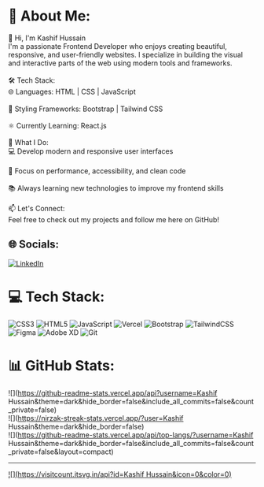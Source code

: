 # 💫 About Me:
👋 Hi, I'm Kashif Hussain<br>I'm a passionate Frontend Developer who enjoys creating beautiful, responsive, and user-friendly websites. I specialize in building the visual and interactive parts of the web using modern tools and frameworks.<br><br>🛠️ Tech Stack:<br>🌐 Languages: HTML | CSS | JavaScript<br><br>🎨 Styling Frameworks: Bootstrap | Tailwind CSS<br><br>⚛️ Currently Learning: React.js<br><br>🚀 What I Do:<br>💻 Develop modern and responsive user interfaces<br><br>🎯 Focus on performance, accessibility, and clean code<br><br>📚 Always learning new technologies to improve my frontend skills<br><br>📫 Let's Connect:<br>Feel free to check out my projects and follow me here on GitHub!


## 🌐 Socials:
[![LinkedIn](https://img.shields.io/badge/LinkedIn-%230077B5.svg?logo=linkedin&logoColor=white)](https://linkedin.com/in/https://www.linkedin.com/in/kashif-hussain-232a3a367/) 

# 💻 Tech Stack:
![CSS3](https://img.shields.io/badge/css3-%231572B6.svg?style=flat&logo=css3&logoColor=white) ![HTML5](https://img.shields.io/badge/html5-%23E34F26.svg?style=flat&logo=html5&logoColor=white) ![JavaScript](https://img.shields.io/badge/javascript-%23323330.svg?style=flat&logo=javascript&logoColor=%23F7DF1E) ![Vercel](https://img.shields.io/badge/vercel-%23000000.svg?style=flat&logo=vercel&logoColor=white) ![Bootstrap](https://img.shields.io/badge/bootstrap-%238511FA.svg?style=flat&logo=bootstrap&logoColor=white) ![TailwindCSS](https://img.shields.io/badge/tailwindcss-%2338B2AC.svg?style=flat&logo=tailwind-css&logoColor=white) ![Figma](https://img.shields.io/badge/figma-%23F24E1E.svg?style=flat&logo=figma&logoColor=white) ![Adobe XD](https://img.shields.io/badge/Adobe%20XD-470137?style=flat&logo=Adobe%20XD&logoColor=#FF61F6) ![Git](https://img.shields.io/badge/git-%23F05033.svg?style=flat&logo=git&logoColor=white)
# 📊 GitHub Stats:
![](https://github-readme-stats.vercel.app/api?username=Kashif Hussain&theme=dark&hide_border=false&include_all_commits=false&count_private=false)<br/>
![](https://nirzak-streak-stats.vercel.app/?user=Kashif Hussain&theme=dark&hide_border=false)<br/>
![](https://github-readme-stats.vercel.app/api/top-langs/?username=Kashif Hussain&theme=dark&hide_border=false&include_all_commits=false&count_private=false&layout=compact)

---
[![](https://visitcount.itsvg.in/api?id=Kashif Hussain&icon=0&color=0)](https://visitcount.itsvg.in)

